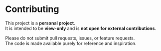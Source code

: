 # Contributing

This project is a **personal project**.  
It is intended to be **view-only** and is **not open for external contributions**.

Please do not submit pull requests, issues, or feature requests.  
The code is made available purely for reference and inspiration.